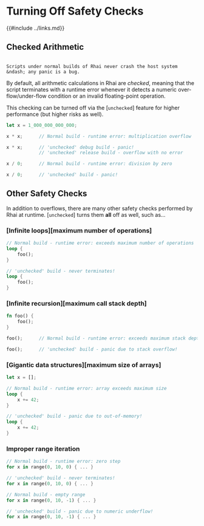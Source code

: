 Turning Off Safety Checks
=========================

{{#include ../links.md}}


Checked Arithmetic
------------------

```admonish bug.side "Don't Panic"

Scripts under normal builds of Rhai never crash the host system &ndash; any panic is a bug.
```

By default, all arithmetic calculations in Rhai are _checked_, meaning that the script terminates
with a runtime error whenever it detects a numeric over-flow/under-flow condition or an invalid
floating-point operation.

This checking can be turned off via the [`unchecked`] feature for higher performance
(but higher risks as well).

```rust
let x = 1_000_000_000_000;

x * x;      // Normal build - runtime error: multiplication overflow

x * x;      // 'unchecked' debug build - panic!
            // 'unchecked' release build - overflow with no error

x / 0;      // Normal build - runtime error: division by zero

x / 0;      // 'unchecked' build - panic!
```


Other Safety Checks
-------------------

In addition to overflows, there are many other safety checks performed by Rhai at runtime.
[`unchecked`] turns them **all** off as well, such as...

### [Infinite loops][maximum number of operations]

```rust
// Normal build - runtime error: exceeds maximum number of operations
loop {
    foo();
}

// 'unchecked' build - never terminates!
loop {
    foo();
}
```

### [Infinite recursion][maximum call stack depth]

```rust
fn foo() {
    foo();
}

foo();      // Normal build - runtime error: exceeds maximum stack depth

foo();      // 'unchecked' build - panic due to stack overflow!
```

### [Gigantic data structures][maximum size of arrays]

```rust
let x = [];

// Normal build - runtime error: array exceeds maximum size
loop {
    x += 42;
}

// 'unchecked' build - panic due to out-of-memory!
loop {
    x += 42;
}
```

### Improper range iteration

```rust
// Normal build - runtime error: zero step
for x in range(0, 10, 0) { ... }

// 'unchecked' build - never terminates!
for x in range(0, 10, 0) { ... }

// Normal build - empty range
for x in range(0, 10, -1) { ... }

// 'unchecked' build - panic due to numeric underflow!
for x in range(0, 10, -1) { ... }
```
